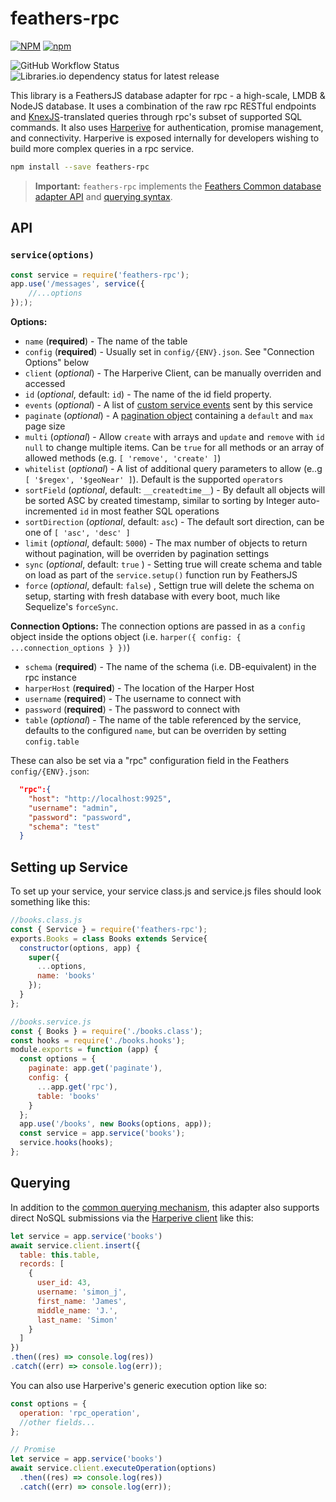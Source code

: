 # feathers-rpc
                    
[![NPM](https://img.shields.io/npm/l/feathers-rpc)](https://github.com/jamesvillarrubia/feathers-rpc/blob/main/LICENSE) [![npm](https://img.shields.io/npm/v/feathers-rpc?label=latest)](https://www.npmjs.com/package/feathers-rpc)

![GitHub Workflow Status](https://img.shields.io/github/workflow/status/jamesvillarrubia/feathers-rpc/Node%20Lint%20&%20Test?label=build%20%26%20lint)
![Libraries.io dependency status for latest release](https://img.shields.io/librariesio/release/npm/feathers-rpc)
<!-- [![Download Status](https://img.shields.io/npm/dm/feathers-rpc.svg)](https://www.npmjs.com/package/feathers-rpc) -->

This library is a FeathersJS database adapter for rpc - a high-scale, LMDB & NodeJS database. It uses a combination of the raw rpc RESTful endpoints and [KnexJS](http://knexjs.org/)-translated queries through rpc's subset of supported SQL commands.  It also uses [Harperive](https://www.npmjs.com/package/harperive) for authentication, promise management, and connectivity.  Harperive is exposed internally for developers wishing to build more complex queries in a rpc service.

```bash
npm install --save feathers-rpc
```

> __Important:__ `feathers-rpc` implements the [Feathers Common database adapter API](https://docs.feathersjs.com/api/databases/common.html) and [querying syntax](https://docs.feathersjs.com/api/databases/querying.html).
> 

## API

### `service(options)`


```js
const service = require('feathers-rpc');
app.use('/messages', service({
    //...options
}););
```


__Options:__
- `name` (**required**) - The name of the table
- `config` (**required**) - Usually set in `config/{ENV}.json`. See "Connection Options" below
- `client` (*optional*) - The Harperive Client, can be manually overriden and accessed
- `id` (*optional*, default: `id`) - The name of the id field property.
- `events` (*optional*) - A list of [custom service events](https://docs.feathersjs.com/api/events.html#custom-events) sent by this service
- `paginate` (*optional*) - A [pagination object](https://docs.feathersjs.com/api/databases/common.html#pagination) containing a `default` and `max` page size
- `multi` (*optional*) - Allow `create` with arrays and `update` and `remove` with `id` `null` to change multiple items. Can be `true` for all methods or an array of allowed methods (e.g. `[ 'remove', 'create' ]`)
- `whitelist` (*optional*) - A list of additional query parameters to allow (e..g `[ '$regex', '$geoNear' ]`). Default is the supported `operators`
- `sortField` (*optional*, default: `__createdtime__`) - By default all objects will be sorted ASC by created timestamp, similar to sorting by Integer auto-incremented `id` in most feather SQL operations
- `sortDirection` (*optional*, default: `asc`) - The default sort direction, can be one of `[ 'asc', 'desc' ]`
- `limit` (*optional*, default: `5000`) - The max number of objects to return without pagination, will be overriden by pagination settings
- `sync` (*optional*, default: `true` ) - Setting true will create schema and table on load as part of the `service.setup()` function run by FeathersJS
- `force` (*optional*, default: `false`) , Settign true will delete the schema on setup, starting with fresh database with every boot, much like Sequelize's `forceSync`.


__Connection Options:__
The connection options are passed in as a `config` object inside the options object (i.e. `harper({ config: { ...connection_options } })`)
- `schema` (**required**) - The name of the schema (i.e. DB-equivalent) in the rpc instance
- `harperHost` (**required**) - The location of the Harper Host
- `username` (**required**) - The username to connect with
- `password` (**required**) - The password to connect with
- `table` (*optional*) - The name of the table referenced by the service, defaults to the configured `name`, but can be overriden by setting `config.table`

These can also be set via a "rpc" configuration field in the Feathers `config/{ENV}.json`:
```json
  "rpc":{
    "host": "http://localhost:9925",
    "username": "admin",
    "password": "password",
    "schema": "test"
  }
```

## Setting up Service
To set up your service, your service class.js and service.js files should look something like this:

```javascript
//books.class.js
const { Service } = require('feathers-rpc');
exports.Books = class Books extends Service{
  constructor(options, app) {
    super({
      ...options,
      name: 'books'
    });
  }
};

//books.service.js
const { Books } = require('./books.class');
const hooks = require('./books.hooks');
module.exports = function (app) {
  const options = {
    paginate: app.get('paginate'),
    config: {
      ...app.get('rpc'),
      table: 'books'
    }
  };
  app.use('/books', new Books(options, app));
  const service = app.service('books');
  service.hooks(hooks);
};
```


## Querying

In addition to the [common querying mechanism](https://docs.feathersjs.com/api/databases/querying.html), this adapter also supports direct NoSQL submissions via the [Harperive client](https://chandan-24.github.io/Harperive/#/) like this:


```javascript
let service = app.service('books')
await service.client.insert({
  table: this.table,
  records: [
    {
      user_id: 43,
      username: 'simon_j',
      first_name: 'James',
      middle_name: 'J.',
      last_name: 'Simon'
    }
  ]
})
.then((res) => console.log(res))
.catch((err) => console.log(err));
```

You can also use Harperive's generic execution option like so:
```javascript
const options = {
  operation: 'rpc_operation',
  //other fields...
};

// Promise
let service = app.service('books')
await service.client.executeOperation(options)
  .then((res) => console.log(res))
  .catch((err) => console.log(err));
```

